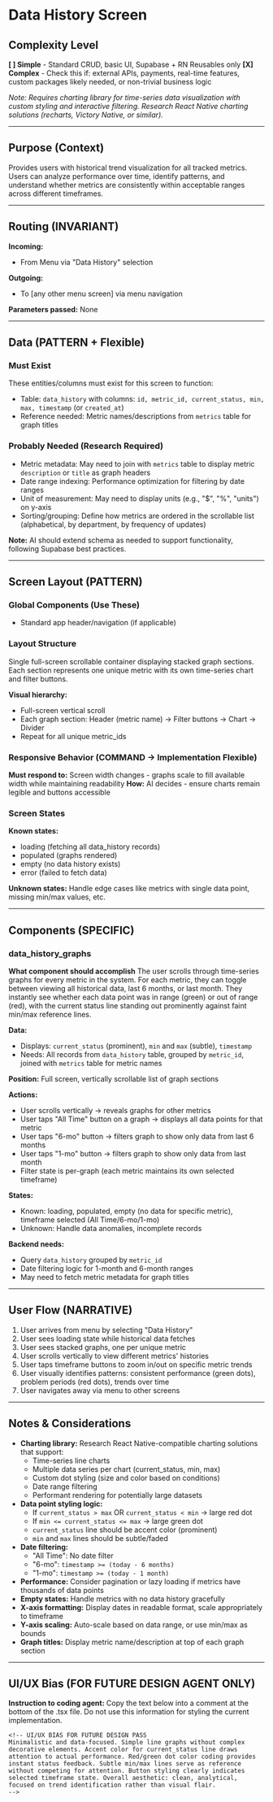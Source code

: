 # Data History Screen

## Complexity Level
**[ ] Simple** - Standard CRUD, basic UI, Supabase + RN Reusables only
**[X] Complex** - Check this if: external APIs, payments, real-time features, custom packages likely needed, or non-trivial business logic

*Note: Requires charting library for time-series data visualization with custom styling and interactive filtering. Research React Native charting solutions (recharts, Victory Native, or similar).*

---

## Purpose (Context)
Provides users with historical trend visualization for all tracked metrics. Users can analyze performance over time, identify patterns, and understand whether metrics are consistently within acceptable ranges across different timeframes.

---

## Routing (INVARIANT)
**Incoming:**
- From Menu via "Data History" selection

**Outgoing:**
- To [any other menu screen] via menu navigation

**Parameters passed:** None

---

## Data (PATTERN + Flexible)

### Must Exist
These entities/columns must exist for this screen to function:
- Table: `data_history` with columns: `id, metric_id, current_status, min, max, timestamp` (or `created_at`)
- Reference needed: Metric names/descriptions from `metrics` table for graph titles

### Probably Needed (Research Required)
- Metric metadata: May need to join with `metrics` table to display metric `description` or `title` as graph headers
- Date range indexing: Performance optimization for filtering by date ranges
- Unit of measurement: May need to display units (e.g., "$", "%", "units") on y-axis
- Sorting/grouping: Define how metrics are ordered in the scrollable list (alphabetical, by department, by frequency of updates)

**Note:** AI should extend schema as needed to support functionality, following Supabase best practices.

---

## Screen Layout (PATTERN)

### Global Components (Use These)
- Standard app header/navigation (if applicable)

### Layout Structure
Single full-screen scrollable container displaying stacked graph sections. Each section represents one unique metric with its own time-series chart and filter buttons.

**Visual hierarchy:**
- Full-screen vertical scroll
- Each graph section: Header (metric name) → Filter buttons → Chart → Divider
- Repeat for all unique metric_ids

### Responsive Behavior (COMMAND → Implementation Flexible)
**Must respond to:** Screen width changes - graphs scale to fill available width while maintaining readability
**How:** AI decides - ensure charts remain legible and buttons accessible

### Screen States
**Known states:**
- loading (fetching all data_history records)
- populated (graphs rendered)
- empty (no data history exists)
- error (failed to fetch data)

**Unknown states:** Handle edge cases like metrics with single data point, missing min/max values, etc.

---

## Components (SPECIFIC)

### data_history_graphs
**What component should accomplish**
The user scrolls through time-series graphs for every metric in the system. For each metric, they can toggle between viewing all historical data, last 6 months, or last month. They instantly see whether each data point was in range (green) or out of range (red), with the current status line standing out prominently against faint min/max reference lines.

**Data:** 
- Displays: `current_status` (prominent), `min` and `max` (subtle), `timestamp`
- Needs: All records from `data_history` table, grouped by `metric_id`, joined with `metrics` table for metric names

**Position:** Full screen, vertically scrollable list of graph sections

**Actions:**
- User scrolls vertically → reveals graphs for other metrics
- User taps "All Time" button on a graph → displays all data points for that metric
- User taps "6-mo" button → filters graph to show only data from last 6 months
- User taps "1-mo" button → filters graph to show only data from last month
- Filter state is per-graph (each metric maintains its own selected timeframe)

**States:**
- Known: loading, populated, empty (no data for specific metric), timeframe selected (All Time/6-mo/1-mo)
- Unknown: Handle data anomalies, incomplete records

**Backend needs:** 
- Query `data_history` grouped by `metric_id`
- Date filtering logic for 1-month and 6-month ranges
- May need to fetch metric metadata for graph titles

---

## User Flow (NARRATIVE)
1. User arrives from menu by selecting "Data History"
2. User sees loading state while historical data fetches
3. User sees stacked graphs, one per unique metric
4. User scrolls vertically to view different metrics' histories
5. User taps timeframe buttons to zoom in/out on specific metric trends
6. User visually identifies patterns: consistent performance (green dots), problem periods (red dots), trends over time
7. User navigates away via menu to other screens

---

## Notes & Considerations
- **Charting library:** Research React Native-compatible charting solutions that support:
  - Time-series line charts
  - Multiple data series per chart (current_status, min, max)
  - Custom dot styling (size and color based on conditions)
  - Date range filtering
  - Performant rendering for potentially large datasets
- **Data point styling logic:**
  - If `current_status > max` OR `current_status < min` → large red dot
  - If `min <= current_status <= max` → large green dot
  - `current_status` line should be accent color (prominent)
  - `min` and `max` lines should be subtle/faded
- **Date filtering:**
  - "All Time": No date filter
  - "6-mo": `timestamp >= (today - 6 months)`
  - "1-mo": `timestamp >= (today - 1 month)`
- **Performance:** Consider pagination or lazy loading if metrics have thousands of data points
- **Empty states:** Handle metrics with no data history gracefully
- **X-axis formatting:** Display dates in readable format, scale appropriately to timeframe
- **Y-axis scaling:** Auto-scale based on data range, or use min/max as bounds
- **Graph titles:** Display metric name/description at top of each graph section

---

## UI/UX Bias (FOR FUTURE DESIGN AGENT ONLY)
**Instruction to coding agent:** Copy the text below into a comment at the bottom of the .tsx file. Do not use this information for styling the current implementation.
```
<!-- UI/UX BIAS FOR FUTURE DESIGN PASS
Minimalistic and data-focused. Simple line graphs without complex decorative elements. Accent color for current_status line draws attention to actual performance. Red/green dot color coding provides instant status feedback. Subtle min/max lines serve as reference without competing for attention. Button styling clearly indicates selected timeframe state. Overall aesthetic: clean, analytical, focused on trend identification rather than visual flair.
-->
```